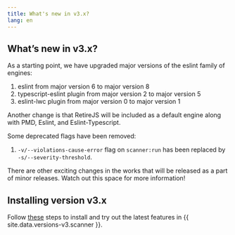 ```yaml
---
title: What's new in v3.x?
lang: en
---
```


## What’s new in v3.x?

As a starting point, we have upgraded major versions of the eslint family of engines:
1. eslint from major version 6 to major version 8
2. typescript-eslint plugin from major version 2 to major version 5
3. eslint-lwc plugin from major version 0 to major version 1

Another change is that RetireJS will be included as a default engine along with PMD, Eslint, and Eslint-Typescript.

Some deprecated flags have been removed:
1. `-v/--violations-cause-error` flag on `scanner:run` has been replaced by `-s/--severity-threshold`. 

There are other exciting changes in the works that will be released as a part of minor releases. Watch out this space for more information!


## Installing version v3.x
Follow [these](./en/v3.x/getting-started/install) steps to install and try out the latest features in {{ site.data.versions-v3.scanner }}.